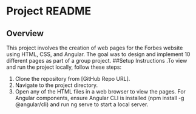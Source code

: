 # Project README
## Overview
This project involves the creation of web pages for the Forbes website using HTML, CSS, and Angular. The goal was to design and implement 10 different pages as part of a group project.
##Setup Instructions
.To view and run the project locally, follow these steps:

01. Clone the repository from [GitHub Repo URL].
02. Navigate to the project directory.
03. Open any of the HTML files in a web browser to view the pages.
For Angular components, ensure Angular CLI is installed (npm install -g @angular/cli) and run ng serve to start a local server.

